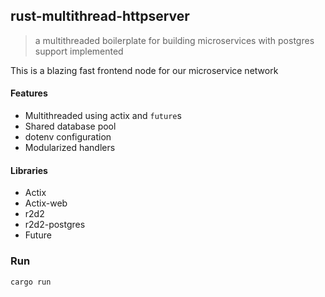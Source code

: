 ## rust-multithread-httpserver

> a multithreaded boilerplate for building microservices with postgres support implemented

This is a blazing fast frontend node for our microservice network

#### Features

* Multithreaded using actix and `future`s
* Shared database pool
* dotenv configuration
* Modularized handlers

#### Libraries

* Actix
* Actix-web
* r2d2
* r2d2-postgres
* Future


### Run

`cargo run`

